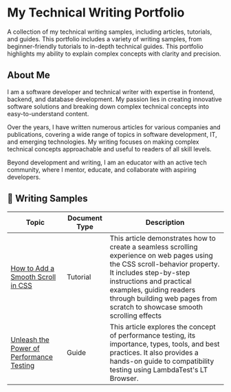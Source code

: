 # My Technical Writing Portfolio
A collection of my technical writing samples, including articles, tutorials, and guides. This portfolio includes a variety of writing samples, from beginner-friendly tutorials to in-depth technical guides. This portfolio highlights my ability to explain complex concepts with clarity and precision.

## About Me
I am a software developer and technical writer with expertise in frontend, backend, and database development. My passion lies in creating innovative software solutions and breaking down complex technical concepts into easy-to-understand content.

Over the years, I have written numerous articles for various companies and publications, covering a wide range of topics in software development, IT, and emerging technologies. My writing focuses on making complex technical concepts approachable and useful to readers of all skill levels.

Beyond development and writing, I am an educator with an active tech community, where I mentor, educate, and collaborate with aspiring developers.

## 📄 Writing Samples
| **Topic**                                           |       **Document Type**       | **Description**                                                                                     |
|-----------------------------------------------------|-------------------------------|-----------------------------------------------------------------------------------------------------|
|  [How to Add a Smooth Scroll in CSS](https://www.lambdatest.com/blog/smooth-scroll-in-css/)  |  Tutorial  |  This article demonstrates how to create a seamless scrolling experience on web pages using the CSS scroll-behavior property. It includes step-by-step instructions and practical examples, guiding readers through building web pages from scratch to showcase smooth scrolling effects  |
|  [Unleash the Power of Performance Testing](https://blog.openreplay.com/performance-testing-tips/)  |  Guide  |  This article explores the concept of performance testing, its importance, types, tools, and best practices. It also provides a hands-on guide to compatibility testing using LambdaTest's LT Browser.  |
